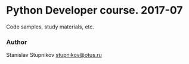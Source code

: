 # Python Developer course. 2017-07
Code samples, study materials, etc.

### Author
Stanislav Stupnikov 
stupnikov@otus.ru
